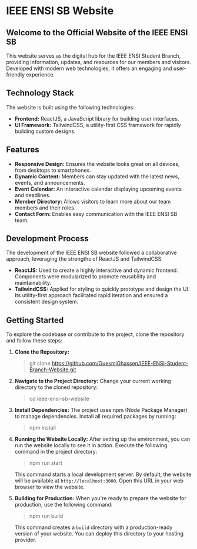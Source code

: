 # IEEE ENSI SB Website

## Welcome to the Official Website of the IEEE ENSI SB

This website serves as the digital hub for the IEEE ENSI Student Branch, providing information, updates, and resources for our members and visitors. Developed with modern web technologies, it offers an engaging and user-friendly experience.

## Technology Stack

The website is built using the following technologies:

- **Frontend:** ReactJS, a JavaScript library for building user interfaces.
- **UI Framework:** TailwindCSS, a utility-first CSS framework for rapidly building custom designs.

## Features

- **Responsive Design:** Ensures the website looks great on all devices, from desktops to smartphones.
- **Dynamic Content:** Members can stay updated with the latest news, events, and announcements.
- **Event Calendar:** An interactive calendar displaying upcoming events and deadlines.
- **Member Directory:** Allows visitors to learn more about our team members and their roles.
- **Contact Form:** Enables easy communication with the IEEE ENSI SB team.

## Development Process

The development of the IEEE ENSI SB website followed a collaborative approach, leveraging the strengths of ReactJS and TailwindCSS:

- **ReactJS:** Used to create a highly interactive and dynamic frontend. Components were modularized to promote reusability and maintainability.
- **TailwindCSS:** Applied for styling to quickly prototype and design the UI. Its utility-first approach facilitated rapid iteration and ensured a consistent design system.

## Getting Started

To explore the codebase or contribute to the project, clone the repository and follow these steps:

1. **Clone the Repository:**
   > git clone https://github.com/GuesmiGhassen/IEEE-ENSI-Student-Branch-Website.git
2. **Navigate to the Project Directory:**
   Change your current working directory to the cloned repository:
   > cd ieee-ensi-sb-website
3. **Install Dependencies:**
   The project uses npm (Node Package Manager) to manage dependencies. Install all required packages by running:
   > npm install
4. **Running the Website Locally:**
   After setting up the environment, you can run the website locally to see it in action. Execute the following command in the project directory:
   > npm run start
   
   This command starts a local development server. By default, the website will be available at `http://localhost:3000`. Open this URL in your web browser to view the website.

5. **Building for Production:**
  When you're ready to prepare the website for production, use the following command:
   > npm run build
   
   This command creates a `build` directory with a production-ready version of your website. You can deploy this directory to your hosting provider.
